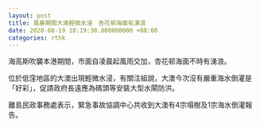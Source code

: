 ```yaml
---
layout: post
title: 風暴期間大澳輕微水浸　杏花邨海面有湧浪
date: 2020-08-19 18:19:38.000000000 +08:00
categories: rthk
---
```


海高斯吹襲本港期間，市面自凌晨起風雨交加，杏花邨海面不時有湧浪。

位於低窪地區的大澳出現輕微水浸，有關注組說，大澳今次沒有嚴重海水倒灌是「好彩」，促請政府長遠應為碼頭等安裝大型水閘防洪。

離島民政事務處表示，緊急事故協調中心共收到大澳有4宗塌樹及1宗海水倒灌報告。
